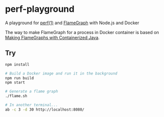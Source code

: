 # perf-playground

A playground for [perf(1)](http://man7.org/linux/man-pages/man1/perf.1.html) and [FlameGraph](https://github.com/brendangregg/FlameGraph) with Node.js and Docker

The way to make FlameGraph for a process in Docker container is based on [Making FlameGraphs with Containerized Java](http://blog.alicegoldfuss.com/making-flamegraphs-with-containerized-java/).

## Try

```sh
npm install

# Build a Docker image and run it in the background
npm run build
npm start

# Generate a flame graph
./flame.sh

# In another terminal...
ab -c 3 -d 30 http://localhost:8080/
```
